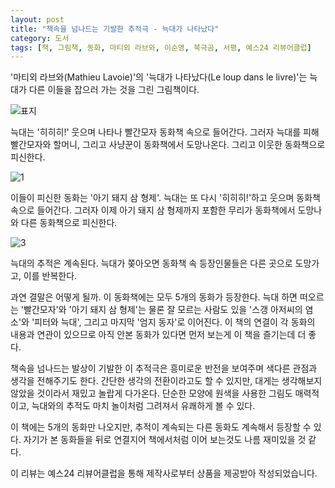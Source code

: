 ```yaml
---
layout: post
title: "책속을 넘나드는 기발한 추적극 - 늑대가 나타났다"
category: 도서
tags: [책, 그림책, 동화, 마티외 라브와, 이순영, 북극곰, 서평, 예스24 리뷰어클럽]
---
```


'마티외 라브와(Mathieu Lavoie)'의
'늑대가 나타났다(Le loup dans le livre)'는
늑대가 다른 이들을 잡으러 가는 것을 그린 그림책이다.

![표지](https://lh3.googleusercontent.com/a78ss_QPA50JPxe68xJnZ5h6wt0KN8awbXQlOp3fgJsiIp9_NNjWYo7qAWxnPOsaFupo52h0FdgZbA=s480)

늑대는 '히히히!' 웃으며 나타나
빨간모자 동화책 속으로 들어간다.
그러자 늑대를 피해 빨간모자와 할머니, 그리고 사냥꾼이 동화책에서 도망나온다.
그리고 이웃한 동화책으로 피신한다.

![1](https://lh3.googleusercontent.com/k-lXiTXmy0chG76L1HiuFUoiqaGCCF8MoOsBzMpIg4NTzC1ylWVezM2dnKAMBGfJQQMn1h9PwwbPPg=s560)

이들이 피신한 동화는 '아기 돼지 삼 형제'.
늑대는 또 다시 '히히히!'하고 웃으며
동화책 속으로 들어간다.
그러자 이제 아기 돼지 삼 형제까지 포함한 무리가
동화책에서 도망나와 다른 동화책으로 피신한다.

![3](https://lh3.googleusercontent.com/exSTZHJTsjhqioc4TyGXlWc0fhBOC0wpClVh6LGyS7n-TSW1kOh2QzyBpsaFIlh0-DDXoAIdgbwrPQ=s560)

늑대의 추적은 계속된다.
늑대가 쫒아오면 동화책 속 등장인물들은 다른 곳으로 도망가고,
이를 반복한다.

과연 결말은 어떻게 될까.
이 동화책에는 모두 5개의 동화가 등장한다.
늑대 하면 떠오르는 '빨간모자'와 '아기 돼지 삼 형제'는 물론
잘 모르는 사람도 있을
'스갱 아저씨의 염소'와 '피터와 늑대',
그리고 마지막 '엄지 동자'로 이어진다.
이 책의 연결이 각 동화의 내용과 연관이 있으므로
아직 안본 동화가 있다면 먼저 보는게 이 책을 즐기는데 더 좋다.

책속을 넘나드는 발상이 기발한 이 추적극은
흥미로운 반전을 보여주며 색다른 관점과 생각을 전해주기도 한다.
간단한 생각의 전환이라고도 할 수 있지만,
대게는 생각해보지 않았을 것이라서 재밌고 놀랍게 다가온다.
단순한 모양에 원색을 사용한 그림도 매력적이고,
늑대와의 추적도 마치 놀이처럼 그려져서 유쾌하게 볼 수 있다.

이 책에는 5개의 동화만 나오지만,
추적이 계속되는 다른 동화도 계속해서 등장할 수 있다.
자기가 본 동화들을 뒤로 연결지어
책에서처럼 이어 보는것도 나름 재미있을 것 같다.



<div class="im im-info">
이 리뷰는 예스24 리뷰어클럽을 통해 제작사로부터 상품을 제공받아 작성되었습니다.
</div>

